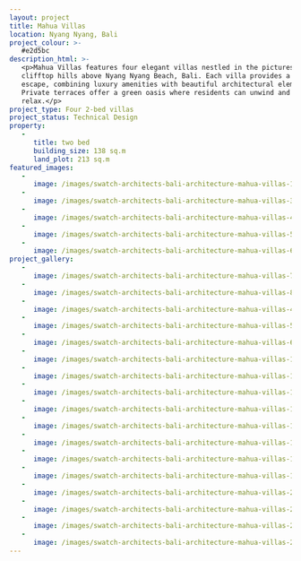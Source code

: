 ```yaml
---
layout: project
title: Mahua Villas
location: Nyang Nyang, Bali
project_colour: >-
   #e2d5bc
description_html: >-
   <p>Mahua Villas features four elegant villas nestled in the picturesque
   clifftop hills above Nyang Nyang Beach, Bali. Each villa provides a tranquil
   escape, combining luxury amenities with beautiful architectural elements.
   Private terraces offer a green oasis where residents can unwind and
   relax.</p>
project_type: Four 2-bed villas
project_status: Technical Design
property:
   -
      title: two bed
      building_size: 138 sq.m
      land_plot: 213 sq.m
featured_images:
   -
      image: /images/swatch-architects-bali-architecture-mahua-villas-1.jpg
   -
      image: /images/swatch-architects-bali-architecture-mahua-villas-3.jpg
   -
      image: /images/swatch-architects-bali-architecture-mahua-villas-4.jpg
   -
      image: /images/swatch-architects-bali-architecture-mahua-villas-5.jpg
   -
      image: /images/swatch-architects-bali-architecture-mahua-villas-6.jpg
project_gallery:
   -
      image: /images/swatch-architects-bali-architecture-mahua-villas-7.jpg
   -
      image: /images/swatch-architects-bali-architecture-mahua-villas-8.jpg
   -
      image: /images/swatch-architects-bali-architecture-mahua-villas-4.jpg
   -
      image: /images/swatch-architects-bali-architecture-mahua-villas-5.jpg
   -
      image: /images/swatch-architects-bali-architecture-mahua-villas-6.jpg
   -
      image: /images/swatch-architects-bali-architecture-mahua-villas-12.jpg
   -
      image: /images/swatch-architects-bali-architecture-mahua-villas-13.jpg
   -
      image: /images/swatch-architects-bali-architecture-mahua-villas-14.jpg
   -
      image: /images/swatch-architects-bali-architecture-mahua-villas-15.jpg
   -
      image: /images/swatch-architects-bali-architecture-mahua-villas-16.jpg
   -
      image: /images/swatch-architects-bali-architecture-mahua-villas-17.jpg
   -
      image: /images/swatch-architects-bali-architecture-mahua-villas-18.jpg
   -
      image: /images/swatch-architects-bali-architecture-mahua-villas-19.jpg
   -
      image: /images/swatch-architects-bali-architecture-mahua-villas-22.jpg
   -
      image: /images/swatch-architects-bali-architecture-mahua-villas-21.jpg
   -
      image: /images/swatch-architects-bali-architecture-mahua-villas-22.jpg
   -
      image: /images/swatch-architects-bali-architecture-mahua-villas-23.jpg
---
```

